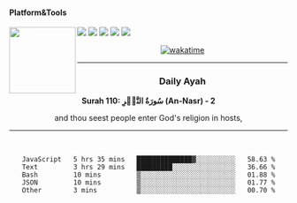 #### Platform&Tools

[![](https://img.shields.io/badge/-NPM-cb3837?style=flat-square&logo=npm&logoColor=white)](https://npmjs.com/)
[![](https://img.shields.io/badge/PHP-777BB4?style=flat-square&logo=php&logoColor=white)](https://nodejs.org/)
[![](https://img.shields.io/badge/Julia-9558B2?style=flat-square&logo=julia&logoColor=white)](https://nodejs.org/)
<img src="https://avatars.githubusercontent.com/u/31664438?v=4" width="120" align="left">
[![](https://img.shields.io/badge/-Node.js-43853d?style=flat-square&logo=node.js&logoColor=ffffff)](https://nodejs.org/)
[![](https://img.shields.io/badge/Visual_Studio_Code-0078D4?style=flat-square&logo=visual%20studio%20code&logoColor=white)](https://nodejs.org/)

<center>

[![wakatime](https://wakatime.com/badge/user/87646243-158a-4241-a3cb-668e1fa2dbb8.svg)](https://wakatime.com/@87646243-158a-4241-a3cb-668e1fa2dbb8)
               

_______ 
### Daily Ayah

<!--START_SECTION:quran-->

**Surah 110: سُورَةُ النَّصۡرِ (An-Nasr) - 2**

and thou seest people enter God's religion in hosts,
 <!--END_SECTION:quran-->

  
                       
                                             
_______

&nbsp;&nbsp;     &nbsp;&nbsp;    &nbsp;&nbsp;   &nbsp;&nbsp;
 
<!--START_SECTION:waka-->

```text
JavaScript   5 hrs 35 mins   ██████████████▓░░░░░░░░░░   58.63 %
Text         3 hrs 29 mins   █████████░░░░░░░░░░░░░░░░   36.66 %
Bash         10 mins         ▒░░░░░░░░░░░░░░░░░░░░░░░░   01.88 %
JSON         10 mins         ▒░░░░░░░░░░░░░░░░░░░░░░░░   01.77 %
Other        3 mins          ▒░░░░░░░░░░░░░░░░░░░░░░░░   00.70 %
```

<!--END_SECTION:waka-->
